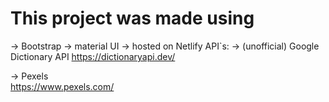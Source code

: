 # This project was made using

-> Bootstrap
-> material UI
-> hosted on Netlify
API`s:
-> (unofficial) Google Dictionary API
https://dictionaryapi.dev/

-> Pexels  
https://www.pexels.com/
